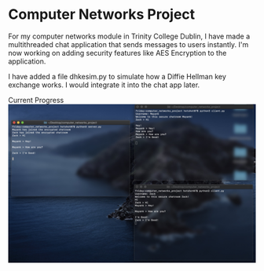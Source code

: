 # Computer Networks Project

For my computer networks module in Trinity College Dublin, I have made a multithreaded chat application that sends messages to users instantly. I'm now working on adding security features like AES Encryption to the application.

I have added a file dhkesim.py to simulate how a Diffie Hellman key exchange works. I would integrate it into the chat app later.

Current Progress
![Progress](progress.jpg)

